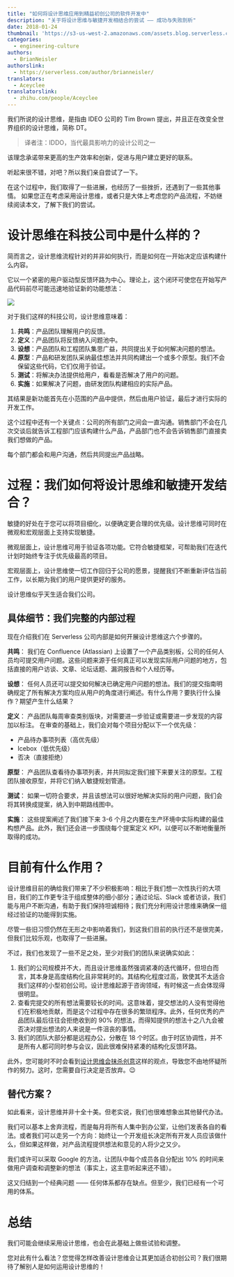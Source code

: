 ```yaml
---
title: "如何将设计思维应用到精益初创公司的软件开发中"
description: "关于将设计思维与敏捷开发相结合的尝试 —— 成功与失败剖析"
date: 2018-01-24
thumbnail: 'https://s3-us-west-2.amazonaws.com/assets.blog.serverless.com/design-thinking/dt-circle.png'
categories:
  - engineering-culture
authors:
  - BrianNeisler
authorslink:
  - https://serverless.com/author/brianneisler/
translators: 
  - Aceyclee
translatorslink: 
  - zhihu.com/people/Aceyclee
---
```


我们所说的设计思维，是指由 IDEO 公司的 Tim Brown 提出，并且正在改变全世界组织的设计思维，简称 DT。

> 译者注：IDDO，当代最具影响力的设计公司之一

该理念承诺带来更高的生产效率和创新，促进与用户建立更好的联系。

听起来很不错，对吧？所以我们亲自尝试了一下。

在这个过程中，我们取得了一些进展，也经历了一些挫折，还遇到了一些其他事情。
如果您正在考虑采用设计思维，或者只是大体上考虑您的产品流程，不妨继续阅读本文，了解下我们的尝试。

# 设计思维在科技公司中是什么样的？

简而言之，设计思维流程针对的并非如何执行，而是如何在一开始决定应该构建什么内容。

它以一个紧密的用户驱动型反馈环路为中心。理论上，这个闭环可使您在开始写产品代码前尽可能迅速地验证新的功能想法：

![](https://s3-us-west-2.amazonaws.com/assets.blog.serverless.com/design-thinking/designthinking101-sm.png)

对于我们这样的科技公司，设计思维意味着：
1. **共鸣**：产品团队理解用户的反馈。
2. **定义**：产品团队将反馈纳入问题池中。
3. **设想**：产品团队和工程团队集思广益，共同提出关于如何解决问题的想法。
4. **原型**：产品和研发团队采纳最佳想法并共同构建出一个或多个原型。我们不会保留这些代码，它们仅用于验证。
5. **测试**：将解决办法提供给用户，看看是否解决了用户的问题。
6. **实施**：如果解决了问题，由研发团队构建相应的实际产品。

其结果是新功能首先在小范围的产品中提供，然后由用户验证，最后才进行实际的开发工作。

这个过程中还有一个关键点：公司的所有部门之间会一直沟通。销售部门不会在几次交谈后就告诉工程部门应该构建什么产品，产品部门也不会告诉销售部门直接卖我们想做的产品。

每个部门都会和用户沟通，然后共同提出产品战略。

# 过程：我们如何将设计思维和敏捷开发结合？

敏捷的好处在于您可以将项目细化，以便确定更合理的优先级。设计思维可同时在微观和宏观层面上支持实现敏捷。

微观层面上，设计思维可用于验证各项功能。它符合敏捷框架，可帮助我们在迭代计划时始终专注于优先级最高的项目。

宏观层面上，设计思维使一切工作回归于公司的愿景，提醒我们不断重新评估当前工作，以长期为我们的用户提供更好的服务。

设计思维似乎天生适合我们公司。

## 具体细节：我们完整的内部过程

现在介绍我们在 Serverless 公司内部是如何开展设计思维这六个步骤的。

**共鸣**：
我们在 Confluence (Atlassian) 上设置了一个产品类别板，公司的任何人员均可提交用户问题。这些问题来源于任何真正可以发现实际用户问题的地方，包括直接的用户访谈、文章、论坛话题、漏洞报告和个人经历等。

**设想**：
任何人员还可以提交如何解决已确定用户问题的想法。我们的提交指南明确规定了所有解决方案均应从用户的角度进行阐述。有什么作用？要执行什么操作？期望产生什么结果？

**定义**：
产品团队每周审查类别版块，对需要进一步验证或需要进一步发现的内容加以标注。
在审查的基础上，我们会对每个项目分配以下一个优先级：
- 产品待办事项列表（高优先级）
- Icebox（低优先级）
- 否决（直接拒绝）

**原型**：
产品团队查看待办事项列表，并共同拟定我们接下来要关注的原型。工程团队接收原型，并将它们纳入敏捷规划管道。

**测试**：
如果一切符合要求，并且该想法可以很好地解决实际的用户问题，我们会将其转换成提案，纳入到中期路线图中。

**实施**：
这些提案阐述了我们接下来 3-6 个月之内要在生产环境中实际构建的最佳构想产品。此外，我们还会进一步围绕每个提案定义 KPI，以便可以不断地衡量所取得的成功。

# 目前有什么作用？

设计思维目前的确给我们带来了不少积极影响：相比于我们想一次性执行的大项目，我们的工作更专注于组成整体的细小部分；通过论坛、Slack 或者访谈，我们能与用户不断沟通，有助于我们保持坦诚相待；我们充分利用设计思维来确保一组经过验证的功能得到实施。

尽管一些旧习惯仍然在无形之中影响着我们，到这我们目前的执行还不是很完美，但我们比较乐观，也取得了一些进展。

不过，我们也发现了一些不足之处，至少对我们的团队来说确实如此：
1. 我们的公司规模并不大，而且设计思维虽然强调紧凑的迭代循环，但坦白而言，其本身是高度结构化且非常耗时的。其结构化程度过高，致使其不太适合我们这样的小型初创公司。设计思维起源于咨询领域，有时候这一点会体现得很明显。
2. 查看完提交的所有想法需要较长的时间。这意味着，提交想法的人没有觉得他们在积极地贡献，而是这个过程中存在很多的繁琐程序。此外，任何优秀的产品团队最后往往会拒绝收到的 90% 的想法，而得知提供的想法十之八九会被否决对提出想法的人来说是一件沮丧的事情。
3. 我们的团队大部分都是远程办公，分散在 18 个时区。由于时区协调性，并不是所有人都可同时参与会议，因此很难保持紧凑的结构化反馈环路。

此外，您可能时不时会看到[设计思维会抹杀创意](https://www.slideshare.net/designsojourn/design-thinking-is-killing-creativity)这样的观点，导致您不由地怀疑所作的努力。这时，您需要自行决定是否放弃。😉

## 替代方案？

如此看来，设计思维并非十全十美。但老实说，我们也很难想象出其他替代办法。

我们可以基本上舍弃流程，而是每月将所有人集中到办公室，让他们发表各自的看法。或者我们可以走另一个方向：始终让一个开发组长决定所有开发人员应该做什么，但如果这样做，对产品流程提供想法和意见的人将少之又少。

我们或许可以采取 Google 的方法，让团队中每个成员各自分配出 10% 的时间来做用户调查和调整新的想法（事实上，这主意听起来还不错）。

这又归结到一个经典问题 —— 任何体系都存在缺点。但至少，我们已经有一个可用的体系。

# 总结

我们可能会继续采用设计思维，也会在此基础上做些试验和调整。

您对此有什么看法？您觉得怎样改善设计思维会让其更加适合初创公司？我们很期待了解别人是如何运用设计思维的！
